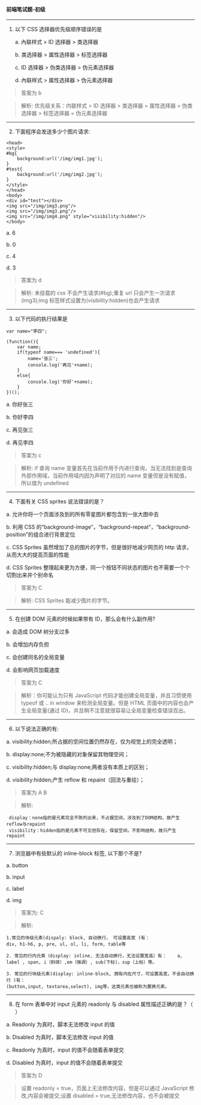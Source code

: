 #### 前端笔试题-初级

---

1.  以下 CSS 选择器优先级顺序错误的是

    a. 內联样式 > ID 选择器 > 类选择器

    b. 类选择器 > 属性选择器 > 标签选择器

    c. ID 选择器 > 伪类选择器 > 伪元素选择器

    d. 內联样式 > 属性选择器 > 伪元素选择器

> 答案为 b

> 解析: 优先级关系：内联样式 > ID 选择器 > 类选择器 = 属性选择器 = 伪类选择器 > 标签选择器 = 伪元素选择器

---

2. 下面程序会发送多少个图片请求:

```
<head>
<style>
#bg{
    background:url('/img/img1.jpg');
}
#test{
    background:url('/img/img2.jpg');
}
</style>
</head>
<body>
<div id="test"></div>
<img src="/img/img3.png"/>
<img src="/img/img3.png"/>
<img src="/img/img4.png" style="visibility:hidden"/>
</body>
```

a. 6

b. 0

c. 4

d. 3

> 答案为 d

> 解析: 未挂载的 css 不会产生请求(#bg);重复 url 只会产生一次请求(img3);img 标签样式设置为(visibility:hidden)也会产生请求

---

3. 以下代码的执行结果是

```
var name="李四";

(function(){
    var name;
    if(typeof name=== 'undefined'){
        name='张三';
        console.log('再见'+name);
    }
    else{
        console.log('你好'+name);
    }
})();
```

a. 你好张三

b. 你好李四

c. 再见张三

d. 再见李四

> 答案为 c

> 解析: if 查询 name 变量首先在当前作用于内进行查询，当无法找到是查询外部作用域，当前作用域内因为声明了对应的 name 变量但是没有赋值，所以值为 undefined

---

4. 下面有关 CSS sprites 说法错误的是？

a. 允许你将一个页面涉及到的所有零星图片都包含到一张大图中去

b. 利用 CSS 的“background-image”，“background-repeat”，“background-position”的组合进行背景定位

c. CSS Sprites 虽然增加了总的图片的字节，但是很好地减少网页的 http 请求，从而大大的提高页面的性能

d. CSS Sprites 整理起来更为方便，同一个按钮不同状态的图片也不需要一个个切割出来并个别命名

> 答案为 C

> 解析: CSS Sprites 能减少图片的字节。

---

5. 在创建 DOM 元素的时候如果带有 ID，那么会有什么副作用?

a. 会造成 DOM 树分支过多

b. 会增加内存负担

c. 会创建同名的全局变量

d. 会影响网页加载速度

> 答案为 C

> 解析：你可能认为只有 JavaScript 代码才能创建全局变量，并且习惯使用 typeof 或 .. in window 来检测全局变量。但是 HTML 页面中的内容也会产生全局变量(通过 ID)，并且稍不注意就很容易让全局变量检查错误百出。

---

6. 以下说法正确的有:

a. visibility:hidden;所占据的空间位置仍然存在，仅为视觉上的完全透明；

b. display:none;不为被隐藏的对象保留其物理空间；

c. visibility:hidden;与 display:none;两者没有本质上的区别；

d. visibility:hidden;产生 reflow 和 repaint（回流与重绘）；

> 答案为 A B

> 解析:

```
 display：none指的是元素完全不陈列出来，不占据空间，涉及到了DOM结构，故产生reflow与repaint
 visibility：hidden指的是元素不可见但存在，保留空间，不影响结构，故只产生repaint
```

---

7. 浏览器中有些默认的 inline-block 标签, 以下那个不是?

a. button

b. input

c. label

d. img

> 答案为:  C

>  解析:

```
1.常见的块级元素(dispaly: block, 自动换行， 可设置高宽 )有：
div, h1-h6, p, pre, ul, ol, li, form, table等 

2. 常见的行内元素（display: inline, 无法自动换行，无法设置宽高）有：    a, label , span, i（斜体）,em（强调）, sub(下标)，sup（上标）等。 

3. 常见的行块级元素(display: inline-block, 拥有内在尺寸，可设置高宽，不会自动换行 )有：      
(button,input, textarea,select), img等，这类元素也被称为置换元素。
```

---

8. 在 form 表单中对 input 元素的 readonly 与 disabled 属性描述正确的是？（ ）

a. Readonly 为真时，脚本无法修改 input 的值

b. Disabled 为真时，脚本无法修改 input 的值

c. Readonly 为真时，input 的值不会随着表单提交

d. Disabled 为真时，input 的值不会随着表单提交

> 答案为 D

> 设置 readonly = true，页面上无法修改内容，但是可以通过 JavaScript 修改,内容会被提交;设置 disabled = true,无法修改内容，也不会被提交

